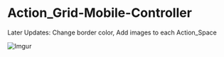 # Action_Grid-Mobile-Controller

Later Updates: Change border color, Add images to each Action_Space

![Imgur](http://i.imgur.com/X5Fq0Xr.png)
